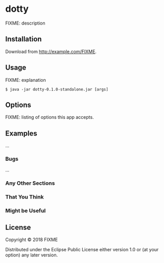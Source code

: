 # dotty

FIXME: description

## Installation

Download from http://example.com/FIXME.

## Usage

FIXME: explanation

    $ java -jar dotty-0.1.0-standalone.jar [args]

## Options

FIXME: listing of options this app accepts.

## Examples

...

### Bugs

...

### Any Other Sections
### That You Think
### Might be Useful

## License

Copyright © 2018 FIXME

Distributed under the Eclipse Public License either version 1.0 or (at
your option) any later version.
